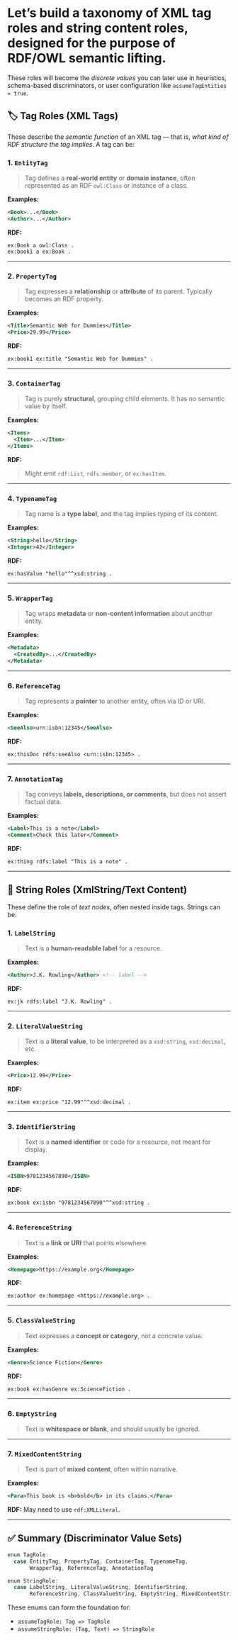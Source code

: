 # Let’s build a **taxonomy of XML tag roles** and **string content roles**, designed for the purpose of RDF/OWL semantic lifting.

These roles will become the *discrete values* you can later use in heuristics, schema-based discriminators, or user configuration like `assumeTagEntities = true`.

## 🏷️ **Tag Roles** (XML Tags)

These describe the *semantic function* of an XML tag — that is, *what kind of RDF structure the tag implies*. A tag can be:

### 1. `EntityTag`

> Tag defines a **real-world entity** or **domain instance**, often represented as an RDF `owl:Class` or instance of a class.

**Examples:**

```xml
<Book>...</Book>
<Author>...</Author>
```

**RDF:**

```ttl
ex:Book a owl:Class .
ex:book1 a ex:Book .
```

---

### 2. `PropertyTag`

> Tag expresses a **relationship** or **attribute** of its parent. Typically becomes an RDF property.

**Examples:**

```xml
<Title>Semantic Web for Dummies</Title>
<Price>29.99</Price>
```

**RDF:**

```ttl
ex:book1 ex:title "Semantic Web for Dummies" .
```

---

### 3. `ContainerTag`

> Tag is purely **structural**, grouping child elements. It has no semantic value by itself.

**Examples:**

```xml
<Items>
  <Item>...</Item>
</Items>
```

**RDF:**

> Might emit `rdf:List`, `rdfs:member`, or `ex:hasItem`.

---

### 4. `TypenameTag`

> Tag name is a **type label**, and the tag implies typing of its content.

**Examples:**

```xml
<String>hello</String>
<Integer>42</Integer>
```

**RDF:**

```ttl
ex:hasValue "hello"^^xsd:string .
```

---

### 5. `WrapperTag`

> Tag wraps **metadata** or **non-content information** about another entity.

**Examples:**

```xml
<Metadata>
  <CreatedBy>...</CreatedBy>
</Metadata>
```

---

### 6. `ReferenceTag`

> Tag represents a **pointer** to another entity, often via ID or URI.

**Examples:**

```xml
<SeeAlso>urn:isbn:12345</SeeAlso>
```

**RDF:**

```ttl
ex:thisDoc rdfs:seeAlso <urn:isbn:12345> .
```

---

### 7. `AnnotationTag`

> Tag conveys **labels, descriptions, or comments**, but does not assert factual data.

**Examples:**

```xml
<Label>This is a note</Label>
<Comment>Check this later</Comment>
```

**RDF:**

```ttl
ex:thing rdfs:label "This is a note" .
```

---

## 📜 **String Roles** (XmlString/Text Content)

These define the role of *text nodes*, often nested inside tags. Strings can be:

### 1. `LabelString`

> Text is a **human-readable label** for a resource.

**Examples:**

```xml
<Author>J.K. Rowling</Author> <!-- label -->
```

**RDF:**

```ttl
ex:jk rdfs:label "J.K. Rowling" .
```

---

### 2. `LiteralValueString`

> Text is a **literal value**, to be interpreted as a `xsd:string`, `xsd:decimal`, etc.

**Examples:**

```xml
<Price>12.99</Price>
```

**RDF:**

```ttl
ex:item ex:price "12.99"^^xsd:decimal .
```

---

### 3. `IdentifierString`

> Text is a **named identifier** or code for a resource, not meant for display.

**Examples:**

```xml
<ISBN>9781234567890</ISBN>
```

**RDF:**

```ttl
ex:book ex:isbn "9781234567890"^^xsd:string .
```

---

### 4. `ReferenceString`

> Text is a **link or URI** that points elsewhere.

**Examples:**

```xml
<Homepage>https://example.org</Homepage>
```

**RDF:**

```ttl
ex:author ex:homepage <https://example.org> .
```

---

### 5. `ClassValueString`

> Text expresses a **concept or category**, not a concrete value.

**Examples:**

```xml
<Genre>Science Fiction</Genre>
```

**RDF:**

```ttl
ex:book ex:hasGenre ex:ScienceFiction .
```

---

### 6. `EmptyString`

> Text is **whitespace or blank**, and should usually be ignored.

---

### 7. `MixedContentString`

> Text is part of **mixed content**, often within narrative.

**Examples:**

```xml
<Para>This book is <b>bold</b> in its claims.</Para>
```

**RDF:**
May need to use `rdf:XMLLiteral`.

---

## ✅ Summary (Discriminator Value Sets)

```scala
enum TagRole:
  case EntityTag, PropertyTag, ContainerTag, TypenameTag,
       WrapperTag, ReferenceTag, AnnotationTag

enum StringRole:
  case LabelString, LiteralValueString, IdentifierString,
       ReferenceString, ClassValueString, EmptyString, MixedContentString
```

These enums can form the foundation for:

* `assumeTagRole: Tag => TagRole`
* `assumeStringRole: (Tag, Text) => StringRole`
